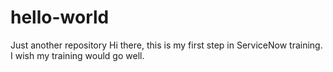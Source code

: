 # hello-world
Just another repository
Hi there, this is my first step in ServiceNow training.
I wish my training would go well.
